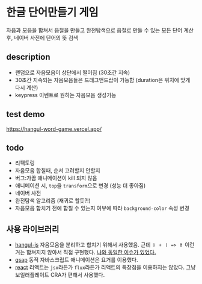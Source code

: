 # 한글 단어만들기 게임

자음과 모음을 합쳐서 음절을 만들고 완전탐색으로 음절로 만들 수 있는 모든 단어 계산 후, 네이버 사전에 단어의 뜻 검색

## description

- 랜덤으로 자음모음이 상단에서 떨어짐 (30초간 지속)
- 30초간 지속되는 자음모음들은 드래그앤드랍이 가능함 (duration은 위치에 맞게 다시 계산)
- keypress 이벤트로 원하는 자음모음 생성가능

## test demo

https://hangul-word-game.vercel.app/

## todo

- 리팩토링
- 자음모음 합칠때, 순서 고려할지 안할지
- 버그:가끔 애니메이션이 kill 되지 않음
- 애니메이션 시, `top`을 `transform`으로 변경 (성능 더 좋아짐)
- 네이버 사전
- 완전탐색 알고리즘 (재귀로 할듯?!)
- 자음모음 합치기 전에 합칠 수 있는지 여부에 따라 `background-color` 속성 변경

## 사용 라이브러리

- [hangul-js](https://github.com/e-/Hangul.js) 자음모음을 분리하고 합치기 위해서 사용했음. 근데 `ㅏ + ㅣ => ㅐ` 이런거는 합쳐지지 않아서 직접 구현했다. [나와 동일한 이슈가 있었다.](https://github.com/e-/Hangul.js/issues/8)
- [gsap](https://github.com/greensock/GSAP) 동적 자바스크립트 애니메이션은 요거를 이용했다.
- [react](https://github.com/facebook/react) 리액트는 `jsx`라든가 `flux`라든가 리액트의 특장점을 이용하지는 않았다. 그냥 보일러플레이트 CRA가 편해서 사용했다.
